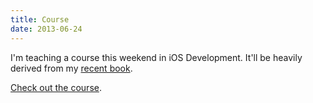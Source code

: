 ```yaml
---
title: Course
date: 2013-06-24
---
```


I'm teaching a course this weekend in iOS Development. It'll be heavily derived from my [recent book](http://yourfirstiosapp.com).

[Check out the course](http://iosapps.eventbrite.com).
